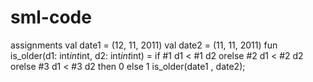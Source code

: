 sml-code
========

assignments
val date1 = (12, 11, 2011)
val date2 = (11, 11, 2011)
fun is_older(d1: int*int*int, d2: int*int*int) = 
   if #1 d1 < #1 d2 orelse #2 d1 < #2 d2 orelse #3 d1 < #3 d2
   then
        0
    else
        1
is_older(date1 , date2);
